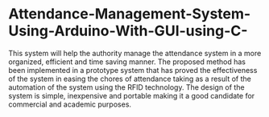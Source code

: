# Attendance-Management-System-Using-Arduino-With-GUI-using-C-
This system will help the authority manage the attendance system in a more organized, efficient and time saving manner. The proposed method has been implemented in a prototype system that has proved the effectiveness of the system in easing the chores of attendance taking as a result of the automation of the system using the RFID technology. The design of the system is simple, inexpensive and portable making it a good candidate for commercial and academic purposes. 
